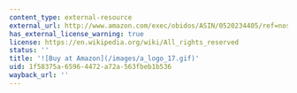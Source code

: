 ```yaml
---
content_type: external-resource
external_url: http://www.amazon.com/exec/obidos/ASIN/0520234405/ref=nosim/mitopencourse-20
has_external_license_warning: true
license: https://en.wikipedia.org/wiki/All_rights_reserved
status: ''
title: '![Buy at Amazon](/images/a_logo_17.gif)'
uid: 1f58375a-6596-4472-a72a-563fbeb1b536
wayback_url: ''
---
```

